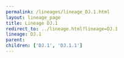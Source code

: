 ```yaml
---
permalink: /lineages/lineage_DJ.1.html
layout: lineage_page
title: Lineage DJ.1
redirect_to: ../lineage.html?lineage=DJ.1
lineage: DJ.1
parent: 
children: ['DJ.1', 'DJ.1.1']
---
```


